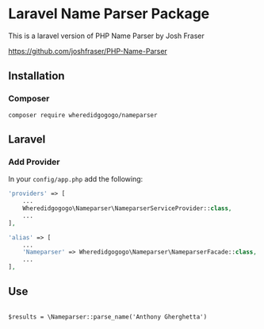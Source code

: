 # Laravel Name Parser Package

This is a laravel version of PHP Name Parser by Josh Fraser

https://github.com/joshfraser/PHP-Name-Parser

## Installation

### Composer

```shell
composer require wheredidgogogo/nameparser
```

## Laravel

### Add Provider
In your `config/app.php` add the following:

```php
'providers' => [
    ...
    Wheredidgogogo\Nameparser\NameparserServiceProvider::class,
    ...
],

'alias' => [
    ...
    'Nameparser' => Wheredidgogogo\Nameparser\NameparserFacade::class,
    ...
],
```

## Use

```shell

$results = \Nameparser::parse_name('Anthony Gherghetta')

```

